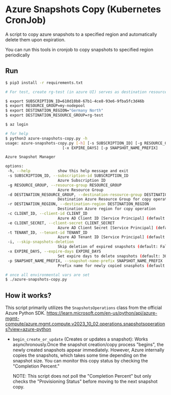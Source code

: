 # Azure Snapshots Copy (Kubernetes CronJob)
A script to copy azure snapshots to a specified region and automatically delete them upon expiration.

You can run this tools in cronjob to copy snapshots to specified region periodically

## Run
```bash
$ pip3 install -r requirements.txt

# For test, create rg-test (in azure UI) serves as destination resources group

$ export SUBSCRIPTION_ID=610d10b8-67b1-4ce8-93e6-9fba5fc3d46b
$ export RESOURCE_GROUP=my-nodepool
$ export DESTINATION_REGION="Germany North"
$ export DESTINATION_RESOURCE_GROUP=rg-test

$ az login

# for help
$ python3 azure-snapshots-copy.py -h
usage: azure-snapshots-copy.py [-h] [-s SUBSCRIPTION_ID] [-g RESOURCE_GROUP] [-d DESTINATION_RESOURCE_GROUP] [-r DESTINATION_REGION] [-c CLIENT_ID] [-e CLIENT_SECRET] [-t TENANT_ID] [-i]
                         [-x EXPIRE_DAYS] [-p SNAPSHOT_NAME_PREFIX]

Azure Snapshot Manager

options:
 -h, --help            show this help message and exit
 -s SUBSCRIPTION_ID, --subscription-id SUBSCRIPTION_ID
                       Azure Subscription ID
 -g RESOURCE_GROUP, --resource-group RESOURCE_GROUP
                       Azure Resource Group
 -d DESTINATION_RESOURCE_GROUP, --destination-resource-group DESTINATION_RESOURCE_GROUP
                       Destination Azure Resource Group for copy operation
 -r DESTINATION_REGION, --destination-region DESTINATION_REGION
                       Destination Azure region for copy operation
 -c CLIENT_ID, --client-id CLIENT_ID
                       Azure AD Client ID [Service Principal] (default: None)
 -e CLIENT_SECRET, --client-secret CLIENT_SECRET
                       Azure AD Client Secret [Service Principal] (default: None)
 -t TENANT_ID, --tenant-id TENANT_ID
                       Azure AD Tenant ID [Service Principal] (default: None)
 -i, --skip-snapshots-deletion
                       Skip deletion of expired snapshots (default: False)
 -x EXPIRE_DAYS, --expire-days EXPIRE_DAYS
                       Set expire days to delete snapshots (default: 30)
 -p SNAPSHOT_NAME_PREFIX, --snapshot-name-prefix SNAPSHOT_NAME_PREFIX
                       Prefix name for newly copied snasphots (default: copy-)

# once all environmental vars are set
$ ./azure-snapshots-copy.py
```

## How it works?

This script primarily utilizes the `SnapshotsOperations` class from the official Azure Python SDK.
https://learn.microsoft.com/en-us/python/api/azure-mgmt-compute/azure.mgmt.compute.v2023_10_02.operations.snapshotsoperations?view=azure-python

* `begin_create_or_update` (Creates or updates a snapshot): Works asynchronously.Once the
  snapshot creation/copy process "begins", the newly created snapshots appear immediately.
  However, Azure internally copies the snapshots, which takes some time depending on the
  snapshot size. You can monitor this copy status by checking the "Completion Percent."

  NOTE: This script does not poll the "Completion Percent" but only checks the
    "Provisioning Status" before moving to the next snapshot copy.
